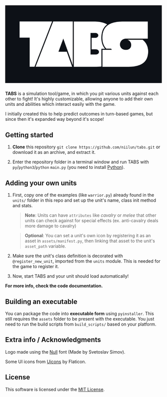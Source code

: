 <h1 align="center"><img src="assets/logos/logo.20.png"/></h1>

**TABS** is a simulation tool/game, in which you pit various units against each other to fight! It's highly customizable, allowing anyone to add their own units and abilities which interact easily with the game.

I initially created this to help predict outcomes in turn-based games, but since then it's expanded way beyond it's scope!

## Getting started

1. **Clone** this repository ```git clone https://github.com/niilun/tabs.git``` or download it as an archive, and extract it.

2. Enter the repository folder in a terminal window and run TABS with ```py```/```python3```/```python``` ```main.py``` (you need to install [Python](https://www.python.org/downloads/)).

## Adding your own units

1. First, copy one of the examples (like ```warrior.py```) already found in the ```units/``` folder in this repo and set up the unit's name, class init method and stats.

    > **Note**: Units can have ```attributes``` like *cavalry* or *melee* that other units can check against for special effects (ex. anti-cavalry deals more damage to cavalry)

    > **Optional**: You can set a unit's own icon by registering it as an asset in ```assets/manifest.py```, then linking that asset to the unit's ```asset_path``` variable.

2. Make sure the unit's class definition is decorated with ```@register_new_unit```, imported from the ```units``` module. This is needed for the game to register it.

3. Now, start TABS and your unit should load automatically!

**For more info, check the code documentation.**

## Building an executable

You can package the code into **executable form** using ```pyinstaller```. This still requires the ```assets``` folder to be present with the executable. You just need to run the build scripts from ```build_scripts/``` based on your platform.

## Extra info / Acknowledgments

Logo made using the [Null](https://online-fonts.com/fonts/null) font (Made by Svetoslav Simov).

Some UI icons from [Uicons](https://www.flaticon.com/uicons) by Flaticon.

## License

This software is licensed under the [MIT License](https://en.wikipedia.org/wiki/MIT_License).
